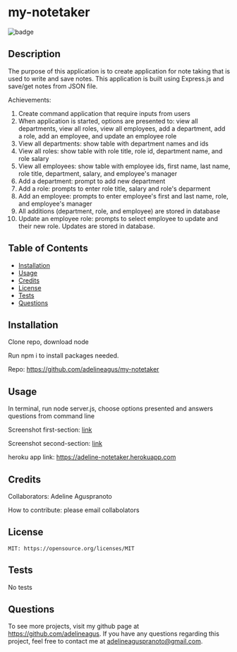 # my-notetaker

  ![badge](https://img.shields.io/badge/license-MIT-red.svg)

  ## Description
  The purpose of this application is to create application for note taking that is used to write and save notes. This application is built using Express.js and save/get notes from JSON file.

  Achievements:
  1. Create command application that require inputs from users
  2. When application is started, options are presented to: view all departments, view all roles, view all employees, add a department, add a role, add an employee, and update an employee role
  3. View all departments: show table with department names and ids
  4. View all roles: show table with role title, role id, department name, and role salary
  5. View all employees: show table with employee ids, first name, last name, role title, department, salary, and employee's manager
  6. Add a department: prompt to add new department
  7. Add a role: prompts to enter role title, salary and role's deparment
  8. Add an employee: prompts to enter employee's first and last name, role, and employee's manager
  9. All additions (department, role, and employee) are stored in database
  10. Update an employee role: prompts to select employee to update and their new role. Updates are stored in database.

  ## Table of Contents
  - [Installation](#installation)
  - [Usage](#usage)
  - [Credits](#credits)
  - [License](#license)
  - [Tests](#tests)
  - [Questions](#questions)

  ## Installation
  Clone repo, download node

  Run npm i to install packages needed. 

  Repo: https://github.com/adelineagus/my-notetaker

  ## Usage
  In terminal, run node server.js, choose options presented and answers questions from command line

  Screenshot first-section: [link](./images/firstsection.png)
  
  Screenshot second-section: [link](./images/secondsection.png)

  heroku app link: https://adeline-notetaker.herokuapp.com
  

  ## Credits
  Collaborators: Adeline Aguspranoto

  How to contribute: please email collabolators

  ## License
    MIT: https://opensource.org/licenses/MIT

  ## Tests
  No tests

  ## Questions
  To see more projects, visit my github page at https://github.com/adelineagus. If you have any questions regarding this project, feel free to contact me at adelineaguspranoto@gmail.com.
